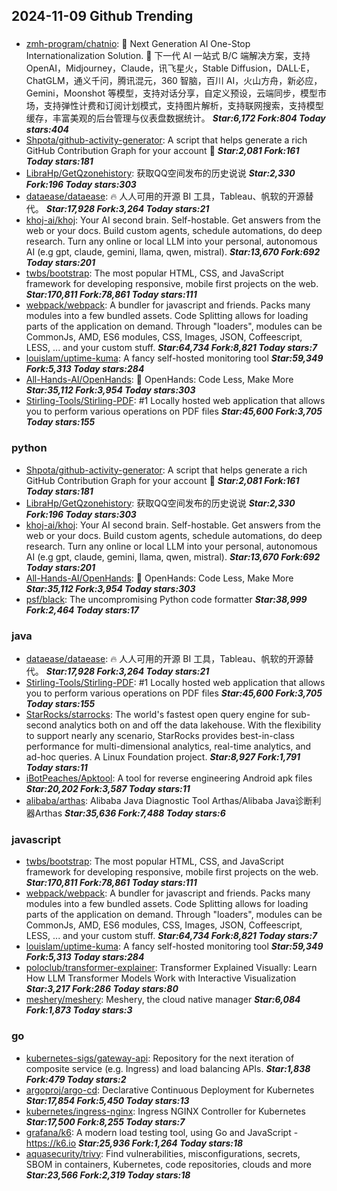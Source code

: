 ## 2024-11-09 Github Trending

### 
* [zmh-program/chatnio](https://github.com/zmh-program/chatnio): 🚀 Next Generation AI One-Stop Internationalization Solution. 🚀 下一代 AI 一站式 B/C 端解决方案，支持 OpenAI，Midjourney，Claude，讯飞星火，Stable Diffusion，DALL·E，ChatGLM，通义千问，腾讯混元，360 智脑，百川 AI，火山方舟，新必应，Gemini，Moonshot 等模型，支持对话分享，自定义预设，云端同步，模型市场，支持弹性计费和订阅计划模式，支持图片解析，支持联网搜索，支持模型缓存，丰富美观的后台管理与仪表盘数据统计。 ***Star:6,172 Fork:804 Today stars:404***
* [Shpota/github-activity-generator](https://github.com/Shpota/github-activity-generator): A script that helps generate a rich GitHub Contribution Graph for your account 🤖 ***Star:2,081 Fork:161 Today stars:181***
* [LibraHp/GetQzonehistory](https://github.com/LibraHp/GetQzonehistory): 获取QQ空间发布的历史说说 ***Star:2,330 Fork:196 Today stars:303***
* [dataease/dataease](https://github.com/dataease/dataease): 🔥 人人可用的开源 BI 工具，Tableau、帆软的开源替代。 ***Star:17,928 Fork:3,264 Today stars:21***
* [khoj-ai/khoj](https://github.com/khoj-ai/khoj): Your AI second brain. Self-hostable. Get answers from the web or your docs. Build custom agents, schedule automations, do deep research. Turn any online or local LLM into your personal, autonomous AI (e.g gpt, claude, gemini, llama, qwen, mistral). ***Star:13,670 Fork:692 Today stars:201***
* [twbs/bootstrap](https://github.com/twbs/bootstrap): The most popular HTML, CSS, and JavaScript framework for developing responsive, mobile first projects on the web. ***Star:170,811 Fork:78,861 Today stars:111***
* [webpack/webpack](https://github.com/webpack/webpack): A bundler for javascript and friends. Packs many modules into a few bundled assets. Code Splitting allows for loading parts of the application on demand. Through "loaders", modules can be CommonJs, AMD, ES6 modules, CSS, Images, JSON, Coffeescript, LESS, ... and your custom stuff. ***Star:64,734 Fork:8,821 Today stars:7***
* [louislam/uptime-kuma](https://github.com/louislam/uptime-kuma): A fancy self-hosted monitoring tool ***Star:59,349 Fork:5,313 Today stars:284***
* [All-Hands-AI/OpenHands](https://github.com/All-Hands-AI/OpenHands): 🙌 OpenHands: Code Less, Make More ***Star:35,112 Fork:3,954 Today stars:303***
* [Stirling-Tools/Stirling-PDF](https://github.com/Stirling-Tools/Stirling-PDF): #1 Locally hosted web application that allows you to perform various operations on PDF files ***Star:45,600 Fork:3,705 Today stars:155***

### python
* [Shpota/github-activity-generator](https://github.com/Shpota/github-activity-generator): A script that helps generate a rich GitHub Contribution Graph for your account 🤖 ***Star:2,081 Fork:161 Today stars:181***
* [LibraHp/GetQzonehistory](https://github.com/LibraHp/GetQzonehistory): 获取QQ空间发布的历史说说 ***Star:2,330 Fork:196 Today stars:303***
* [khoj-ai/khoj](https://github.com/khoj-ai/khoj): Your AI second brain. Self-hostable. Get answers from the web or your docs. Build custom agents, schedule automations, do deep research. Turn any online or local LLM into your personal, autonomous AI (e.g gpt, claude, gemini, llama, qwen, mistral). ***Star:13,670 Fork:692 Today stars:201***
* [All-Hands-AI/OpenHands](https://github.com/All-Hands-AI/OpenHands): 🙌 OpenHands: Code Less, Make More ***Star:35,112 Fork:3,954 Today stars:303***
* [psf/black](https://github.com/psf/black): The uncompromising Python code formatter ***Star:38,999 Fork:2,464 Today stars:17***

### java
* [dataease/dataease](https://github.com/dataease/dataease): 🔥 人人可用的开源 BI 工具，Tableau、帆软的开源替代。 ***Star:17,928 Fork:3,264 Today stars:21***
* [Stirling-Tools/Stirling-PDF](https://github.com/Stirling-Tools/Stirling-PDF): #1 Locally hosted web application that allows you to perform various operations on PDF files ***Star:45,600 Fork:3,705 Today stars:155***
* [StarRocks/starrocks](https://github.com/StarRocks/starrocks): The world's fastest open query engine for sub-second analytics both on and off the data lakehouse. With the flexibility to support nearly any scenario, StarRocks provides best-in-class performance for multi-dimensional analytics, real-time analytics, and ad-hoc queries. A Linux Foundation project. ***Star:8,927 Fork:1,791 Today stars:11***
* [iBotPeaches/Apktool](https://github.com/iBotPeaches/Apktool): A tool for reverse engineering Android apk files ***Star:20,202 Fork:3,587 Today stars:11***
* [alibaba/arthas](https://github.com/alibaba/arthas): Alibaba Java Diagnostic Tool Arthas/Alibaba Java诊断利器Arthas ***Star:35,636 Fork:7,488 Today stars:6***

### javascript
* [twbs/bootstrap](https://github.com/twbs/bootstrap): The most popular HTML, CSS, and JavaScript framework for developing responsive, mobile first projects on the web. ***Star:170,811 Fork:78,861 Today stars:111***
* [webpack/webpack](https://github.com/webpack/webpack): A bundler for javascript and friends. Packs many modules into a few bundled assets. Code Splitting allows for loading parts of the application on demand. Through "loaders", modules can be CommonJs, AMD, ES6 modules, CSS, Images, JSON, Coffeescript, LESS, ... and your custom stuff. ***Star:64,734 Fork:8,821 Today stars:7***
* [louislam/uptime-kuma](https://github.com/louislam/uptime-kuma): A fancy self-hosted monitoring tool ***Star:59,349 Fork:5,313 Today stars:284***
* [poloclub/transformer-explainer](https://github.com/poloclub/transformer-explainer): Transformer Explained Visually: Learn How LLM Transformer Models Work with Interactive Visualization ***Star:3,217 Fork:286 Today stars:80***
* [meshery/meshery](https://github.com/meshery/meshery): Meshery, the cloud native manager ***Star:6,084 Fork:1,873 Today stars:3***

### go
* [kubernetes-sigs/gateway-api](https://github.com/kubernetes-sigs/gateway-api): Repository for the next iteration of composite service (e.g. Ingress) and load balancing APIs. ***Star:1,838 Fork:479 Today stars:2***
* [argoproj/argo-cd](https://github.com/argoproj/argo-cd): Declarative Continuous Deployment for Kubernetes ***Star:17,854 Fork:5,450 Today stars:13***
* [kubernetes/ingress-nginx](https://github.com/kubernetes/ingress-nginx): Ingress NGINX Controller for Kubernetes ***Star:17,500 Fork:8,255 Today stars:7***
* [grafana/k6](https://github.com/grafana/k6): A modern load testing tool, using Go and JavaScript - https://k6.io ***Star:25,936 Fork:1,264 Today stars:18***
* [aquasecurity/trivy](https://github.com/aquasecurity/trivy): Find vulnerabilities, misconfigurations, secrets, SBOM in containers, Kubernetes, code repositories, clouds and more ***Star:23,566 Fork:2,319 Today stars:18***
